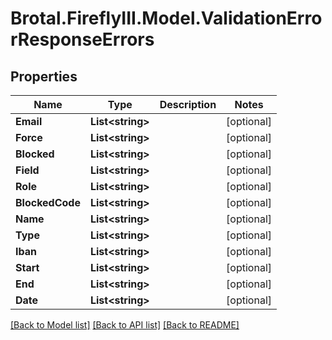 # Brotal.FireflyIII.Model.ValidationErrorResponseErrors

## Properties

Name | Type | Description | Notes
------------ | ------------- | ------------- | -------------
**Email** | **List&lt;string&gt;** |  | [optional] 
**Force** | **List&lt;string&gt;** |  | [optional] 
**Blocked** | **List&lt;string&gt;** |  | [optional] 
**Field** | **List&lt;string&gt;** |  | [optional] 
**Role** | **List&lt;string&gt;** |  | [optional] 
**BlockedCode** | **List&lt;string&gt;** |  | [optional] 
**Name** | **List&lt;string&gt;** |  | [optional] 
**Type** | **List&lt;string&gt;** |  | [optional] 
**Iban** | **List&lt;string&gt;** |  | [optional] 
**Start** | **List&lt;string&gt;** |  | [optional] 
**End** | **List&lt;string&gt;** |  | [optional] 
**Date** | **List&lt;string&gt;** |  | [optional] 

[[Back to Model list]](../../README.md#documentation-for-models) [[Back to API list]](../../README.md#documentation-for-api-endpoints) [[Back to README]](../../README.md)

